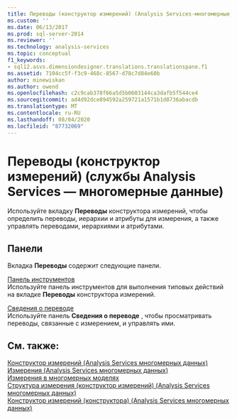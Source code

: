 ```yaml
---
title: Переводы (конструктор измерений) (Analysis Services-многомерные данные) | Документация Майкрософт
ms.custom: ''
ms.date: 06/13/2017
ms.prod: sql-server-2014
ms.reviewer: ''
ms.technology: analysis-services
ms.topic: conceptual
f1_keywords:
- sql12.asvs.dimensiondesigner.translations.translationspane.f1
ms.assetid: 7104cc5f-f3c9-468c-8567-d78c7d84e60b
author: minewiskan
ms.author: owend
ms.openlocfilehash: c2c9cab378f66a5d5b0603144ca3dafb5f544ce4
ms.sourcegitcommit: ad4d92dce894592a259721a1571b1d8736abacdb
ms.translationtype: MT
ms.contentlocale: ru-RU
ms.lasthandoff: 08/04/2020
ms.locfileid: "87732069"
---
```

# <a name="translations-dimension-designer-analysis-services---multidimensional-data"></a>Переводы (конструктор измерений) (службы Analysis Services — многомерные данные)
  Используйте вкладку **Переводы** конструктора измерений, чтобы определить переводы, иерархии и атрибуты для измерения, а также управлять переводами, иерархиями и атрибутами.  
  
## <a name="panes"></a>Панели  
 Вкладка **Переводы** содержит следующие панели.  
  
 [Панель инструментов](toolbar-translations-dimension-designer-analysis-services-multidimensional-data.md)  
 Используйте панель инструментов для выполнения типовых действий на вкладке **Переводы** конструктора измерений.  
  
 [Сведения о переводе](translation-details-dimension-designer-analysis-services-multidimensional-data.md)  
 Используйте панель **Сведения о переводе** , чтобы просматривать переводы, связанные с измерением, и управлять ими.  
  
## <a name="see-also"></a>См. также:  
 [Конструктор измерений &#40;Analysis Services многомерных данных&#41;](dimension-designer-analysis-services-multidimensional-data.md)   
 [Измерения &#40;Analysis Services многомерных данных&#41;](multidimensional-models-olap-logical-dimension-objects/dimensions-analysis-services-multidimensional-data.md)   
 [Измерения в многомерных моделях](multidimensional-models/dimensions-in-multidimensional-models.md)   
 [Структура измерения &#40;конструктор измерений&#41; &#40;Analysis Services многомерных данных&#41;](dimension-structure-dimension-designer-analysis-services-multidimensional-data.md)   
 [Конструктор измерений &#40;конструктора&#41; &#40;Analysis Services многомерных данных&#41;](browser-dimension-designer-analysis-services-multidimensional-data.md)  
  
  

